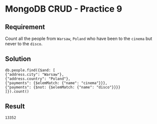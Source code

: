 # MongoDB CRUD - Practice 9

## Requirement

Count all the people from `Warsaw`, `Poland` who have been to the `cinema` but never to the `disco`.

## Solution

```agg
db.people.find({$and: [ 
{"address.city": "Warsaw"},
{"address.country": "Poland"}, 
{"payments": {$elemMatch: {"name": "cinema"}}}, 
{"payments": {$not: {$elemMatch: {"name": "disco"}}}} 
]}).count()

```

## Result

```result
13352
```
